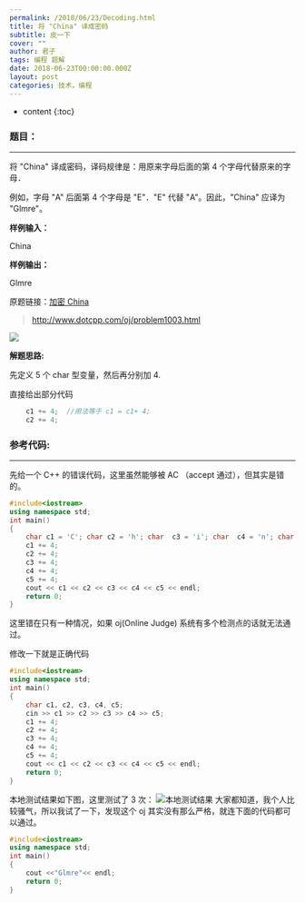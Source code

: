 ```yaml
---
permalink: /2018/06/23/Decoding.html
title: 将 "China" 译成密码
subtitle: 皮一下
cover: ""
author: 君子
tags: 编程 题解
date: 2018-06-23T00:00:00.000Z
layout: post
categories: 技术，编程
---
```


* content
{:toc}


### 题目：

***


将 "China" 译成密码，译码规律是：用原来字母后面的第 4 个字母代替原来的字母．

例如，字母 "A" 后面第 4 个字母是 "E"．"E" 代替 "A"。因此，"China" 应译为 "Glmre"。

**样例输入：**

China

**样例输出：**

Glmre

原题链接：[加密 China](http://www.dotcpp.com/oj/problem1003.html)
>http://www.dotcpp.com/oj/problem1003.html

![](https://upload-images.jianshu.io/upload_images/2989110-909efbd58f8a0d92.png?imageMogr2/auto-orient/strip%7CimageView2/2/w/1240)


**解题思路:**

先定义 5 个 char 型变量，然后再分别加 4.

直接给出部分代码
```C
	c1 += 4;  //用法等于 c1 = c1+ 4;
	c2 += 4;

```



### 参考代码:

***

先给一个 C++ 的错误代码，这里虽然能够被 AC （accept 通过），但其实是错的。
```c++
#include<iostream>
using namespace std;
int main()
{
	char c1 = 'C'; char c2 = 'h'; char  c3 = 'i'; char  c4 = 'n'; char  c5 = 'a';
	c1 += 4;
	c2 += 4;
	c3 += 4;
	c4 += 4;
	c5 += 4;
	cout << c1 << c2 << c3 << c4 << c5 << endl;
	return 0;
}
```
这里错在只有一种情况，如果 oj(Online Judge) 系统有多个检测点的话就无法通过。

修改一下就是正确代码
```C++
#include<iostream>
using namespace std;
int main()
{
	char c1, c2, c3, c4, c5;
	cin >> c1 >> c2 >> c3 >> c4 >> c5;
	c1 += 4;
	c2 += 4;
	c3 += 4;
	c4 += 4;
	c5 += 4;
	cout << c1 << c2 << c3 << c4 << c5 << endl;
	return 0;
}
```

本地测试结果如下图，这里测试了 3 次：
![本地测试结果](https://img.lbjheiheihei.xyz/Fh1nwcYf45dXoM9q-T_ekvtdsucU "本地测试结果")
大家都知道，我个人比较骚气，所以我试了一下，发现这个 oj 其实没有那么严格，就连下面的代码都可以通过。

```C++
#include<iostream>
using namespace std;
int main()
{
    cout <<"Glmre"<< endl;
    return 0;
}
```